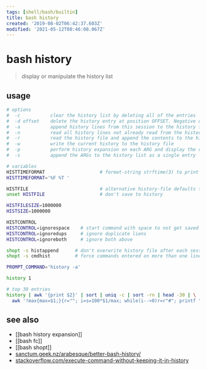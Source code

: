 ```yaml
---
tags: [shell/bash/builtin]
title: bash history
created: '2019-08-02T06:42:37.603Z'
modified: '2021-05-12T08:46:08.067Z'
---
```


# bash history

> display or manipulate the history list

## usage
```sh
# options
#  -c           clear the history list by deleting all of the entries
#  -d offset    delete the history entry at position OFFSET. Negative offsets count back from the end of the history list
#  -a           append history lines from this session to the history file
#  -n           read all history lines not already read from the history file and append them to the history list
#  -r           read the history file and append the contents to the history list
#  -w           write the current history to the history file
#  -p           perform history expansion on each ARG and display the result without storing it in the history list
#  -s           append the ARGs to the history list as a single entry

# variables
HISTTIMEFORMAT                    # format-string strftime(3) to print the time stamp for each displayed history entry
HISTTIMEFORMAT='%F %T '

HISTFILE                          # alternative history-file defaults to `~/.bash_history`
unset HISTFILE                    # don't save to history

HISTFILESIZE=1000000          
HISTSIZE=1000000

HISTCONTROL
HISTCONTROL=ignorespace    # start command with space to not get saved
HISTCONTROL=ignoredups     # ignore duplicate liens
HISTCONTROL=ignoreboth     # ignore both above

shopt -s histappend      # don't overwrite history file after each session
shopt -s cmdhist         # force commands entered on more than one line to be adjusted to fit on only one for parsing

PROMPT_COMMAND='history -a'

history 1

# top 30 entries
history | awk '{print $2}' | sort | uniq -c | sort -rn | head -30 | \
  awk '!max{max=$1;}{r=""; i=s=100*$1/max; while(i-->0)r=r"#"; printf "%50s %5d %s %s",$2,$1,r,"\n";}'
```

## see also
- [[bash history expansion]]
- [[bash fc]]
- [[bash shopt]]
- [sanctum.geek.nz/arabesque/better-bash-history/](https://sanctum.geek.nz/arabesque/better-bash-history/)
- [stackoverflow.com/execute-command-without-keeping-it-in-history](https://stackoverflow.com/questions/8473121/execute-command-without-keeping-it-in-history)
